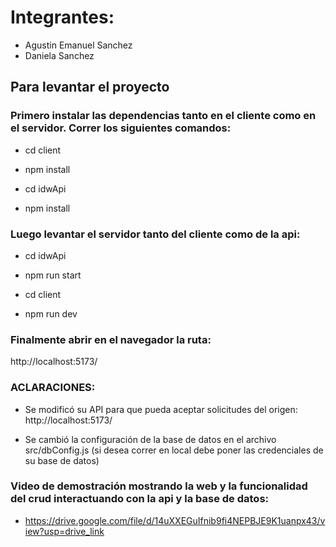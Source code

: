 # Integrantes:

- Agustin Emanuel Sanchez
- Daniela Sanchez

## Para levantar el proyecto

### Primero instalar las dependencias tanto en el cliente como en el servidor. Correr los siguientes comandos:

- cd client
- npm install

- cd idwApi
- npm install

### Luego levantar el servidor tanto del cliente como de la api:

- cd idwApi
- npm run start

- cd client
- npm run dev

### Finalmente abrir en el navegador la ruta:

http://localhost:5173/


### ACLARACIONES:

- Se modificó su API para que pueda aceptar solicitudes del origen: http://localhost:5173/

- Se cambió la configuración de la base de datos en el archivo src/dbConfig.js (si desea correr en local debe poner las credenciales de su base de datos)

### Video de demostración mostrando la web y la funcionalidad del crud interactuando con la api y la base de datos:

- https://drive.google.com/file/d/14uXXEGuIfnib9fi4NEPBJE9K1uanpx43/view?usp=drive_link
